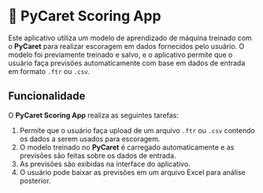# 🧠 PyCaret Scoring App

Este aplicativo utiliza um modelo de aprendizado de máquina treinado com o **PyCaret** para realizar escoragem em dados fornecidos pelo usuário. O modelo foi previamente treinado e salvo, e o aplicativo permite que o usuário faça previsões automaticamente com base em dados de entrada em formato `.ftr` ou `.csv`.

## Funcionalidade

O **PyCaret Scoring App** realiza as seguintes tarefas:
1. Permite que o usuário faça upload de um arquivo `.ftr` ou `.csv` contendo os dados a serem usados para escoragem.
2. O modelo treinado no **PyCaret** é carregado automaticamente e as previsões são feitas sobre os dados de entrada.
3. As previsões são exibidas na interface do aplicativo.
4. O usuário pode baixar as previsões em um arquivo Excel para análise posterior.
